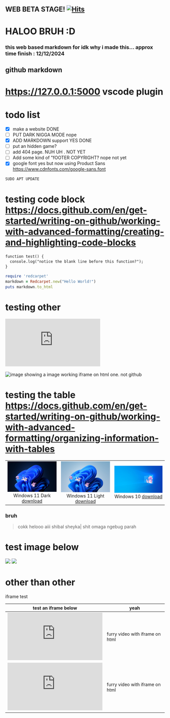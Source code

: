 ## WEB BETA STAGE! [![Hits](https://hits.seeyoufarm.com/api/count/incr/badge.svg?url=https%3A%2F%2Fgithub.com%2Fgjbae1212%2Fhit-counter&count_bg=%2379C83D&title_bg=%23555555&icon=github.svg&icon_color=%23E7E7E7&title=Pages+Views&edge_flat=false)](https://hits.seeyoufarm.com)
# HALOO BRUH :D
### this web based markdown for idk why i made this... approx time finish : 12/12/2024
## github markdown
# https://127.0.0.1:5000 vscode plugin 
# todo list
- [x] make a website DONE
- [ ] PUT DARK NIGGA MODE nope
- [x] ADD MARKDOWN support YES DONE
- [ ] put an hidden game?
- [ ] add 404 page. NUH UH . NOT YET 
- [ ] Add some kind of "fOOTER COPYRIGHT? nope not yet
- [x] google font yes but now using Product Sans https://www.cdnfonts.com/google-sans.font
```
SUDO APT UPDATE
```
# testing code block https://docs.github.com/en/get-started/writing-on-github/working-with-advanced-formatting/creating-and-highlighting-code-blocks
```
function test() {
  console.log("notice the blank line before this function?");
}
```
```ruby
require 'redcarpet'
markdown = Redcarpet.new("Hello World!")
puts markdown.to_html
```
# testing other
<iframe class="iframe-responsive" src="https://www.youtube.com/embed/WIhzBSJ1Zd0" frameborder="0" allowfullscreen></iframe>

![image](https://github.com/Xynocode/Xynocode.github.io/assets/91467886/208b73ad-1551-4770-9c27-79b87bf1636b)
showing a image working iframe on html one. not github

# testing the table https://docs.github.com/en/get-started/writing-on-github/working-with-advanced-formatting/organizing-information-with-tables
|      |      |      |
| :----: | :----: | :----: |
|![](https://raw.githubusercontent.com/TukangM/furry-wallpaper/main/sashley/img0_3840-2160W11-dark.jpg)Windows 11 Dark [download](https://raw.githubusercontent.com/TukangM/furry-wallpaper/main/sashley/img0_3840-2160W11-dark.jpg)|![](https://raw.githubusercontent.com/TukangM/furry-wallpaper/main/sashley/img0_3840x2160%20W11%20wm.jpg)Windows 11 Light [download](https://raw.githubusercontent.com/TukangM/furry-wallpaper/main/sashley/img0_3840x2160%20W11%20wm.jpg)|![](https://raw.githubusercontent.com/TukangM/furry-wallpaper/main/sashley/img0_3840x2160%20wm.jpg)Windows 10 [download](https://raw.githubusercontent.com/TukangM/furry-wallpaper/main/sashley/img0_3840x2160%20wm.jpg)

### bruh
 > cokk helooo aiii shibal sheyka| shit omaga ngebug parah

 # test image below

![](https://i.pinimg.com/736x/fd/82/03/fd82036edc255d511e6a3ae0a4b03837.jpg) ![](https://pbs.twimg.com/media/FKBhbCqacAUl35T.jpg)


# other than other
iframe test 

| test an iframe below | yeah |
| --- | --- |
| <iframe class="iframe-responsive" src="https://www.youtube.com/embed/WIhzBSJ1Zd0" frameborder="0" allowfullscreen></iframe> | furry video with iframe on html |
| <iframe class="iframe-responsive" src="https://www.youtube.com/embed/WIhzBSJ1Zd0" frameborder="0" allowfullscreen></iframe> | furry video with iframe on html |




